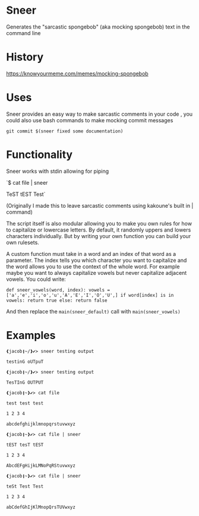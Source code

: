 # Sneer
Generates the "sarcastic spongebob" (aka mocking spongebob) text in the command line 

# History
https://knowyourmeme.com/memes/mocking-spongebob

# Uses
Sneer provides an easy way to make sarcastic comments in your code
, you could also use bash commands to make mocking commit messages

`git commit $(sneer fixed some documentation)`

# Functionality
Sneer works with stdin allowing for piping

`$ cat file | sneer

TeST tEST Test`

(Originally I made this to leave sarcastic comments using kakoune's built in | command)

The script itself is also modular allowing you
to make you own rules for how to capitalize or lowercase letters.
By default, it randomly uppers and lowers characters individually. But by
writing your own function you can build your own rulesets.

A custom function must take in a word and an index of that word as a parameter. The
index tells you which character you want to capitalize and the word allows you to use the context
of the whole word. For example maybe you want to always capitalize vowels but never capitalize 
adjacent vowels. You could write:

`def sneer_vowels(word, index):
    vowels = ['a','e','i','o','u','A','E','I','O','U',]
    if word[index] is in vowels:
        return true
    else:
        return false`
        
And then replace the `main(sneer_default)` call with `main(sneer_vowels)`

# Examples
`❰jacob❙~/❱✔≻ sneer testing output`

`testinG oUTpuT`

`❰jacob❙~/❱✔≻ sneer testing output`

`TesTInG OUTPUT`

`❰jacob❙~❱✔≻ cat file`

`test test test`

`1 2 3 4`

`abcdefghijklmnopqrstuvwxyz`

`❰jacob❙~❱✔≻ cat file | sneer`

`tEST tesT tEST`

`1 2 3 4`

`AbcdEFgHijkLMNoPqRStuvwxyz`

`❰jacob❙~❱✔≻ cat file | sneer`

`teSt Test Test`

`1 2 3 4`

`abCdefGhIjKlMnopQrsTUVwxyz`
